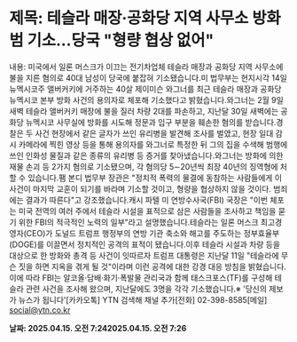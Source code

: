 # **제목: 테슬라 매장·공화당 지역 사무소 방화범 기소...당국 "형량 협상 없어"**

  내용: 미국에서 일론 머스크가 이끄는 전기차업체 테슬라 매장과 공화당 지역 사무소에 불을 지른 혐의로 40대 남성이 당국에 붙잡혀 기소됐습니다.미 법무부는 현지시각 14일 뉴멕시코주 앨버커키에 거주하는 40살 제이미슨 와그너를 최근 테슬라 매장과 공화당 뉴멕시코 본부 방화 사건의 용의자로 체포해 기소했다고 밝혔습니다.와그너는 2월 9일 새벽 테슬라 앨버커키 매장에 불을 질러 차량 2대를 파손하고, 지난달 30일 새벽에는 공화당 뉴멕시코 사무실에 방화를 시도해 정문과 입구 부분을 훼손한 혐의를 받습니다.경찰은 두 사건 현장에서 같은 글자가 쓰인 유리병을 발견해 조사를 벌였고, 현장 일대 감시 카메라에 찍힌 영상 등을 통해 용의자를 와그너로 특정한 뒤 그의 집을 수색해 범행에 쓰인 인화성 물질과 같은 종류의 유리병 등 증거를 찾아냈습니다.와그너는 방화에 의한 재물 손괴 등 2가지 혐의로 기소됐으며, 각 혐의당 5∼20년씩 최장 40년의 징역형에 처할 수 있습니다.팸 본디 법무부 장관은 "정치적 폭력의 물결에 동참하는 사람들에게 이 사건이 마지막 교훈이 되기를 바라며 기소할 것이고, 형량을 협상하지 않을 것이다. 범죄에는 결과가 따른다"고 강조했습니다.캐시 파텔 미 연방수사국(FBI) 국장은 "이번 체포는 미국 전역의 여러 주에서 테슬라 시설을 표적으로 삼은 사람들을 조사하고 책임을 묻기 위한 FBI의 적극적인 노력의 일부"라고 설명했습니다.테슬라는 일론 머스크 최고경영자(CEO)가 도널드 트럼프 행정부의 연방 기관 축소와 해고를 주도하는 정부효율부(DOGE)를 이끌면서 정치적인 공격의 표적이 됐습니다.이후 테슬라 시설과 차량 등을 대상으로 한 방화와 총격 등 사건이 잇따르자 트럼프 대통령은 지난달 11일 "테슬라에 무슨 짓을 하면 지옥을 겪게 될 것"이라며 이런 공격에 대한 강경 대응 방침을 밝혔습니다.이에 따라 FBI는 알코올·담배·화기·폭발물 관리국과 함께 태스크포스(TF)를 구성해 테슬라 관련 사건을 조사해 왔으며, 지난달에도 3명을 각각 기소했습니다.※ '당신의 제보가 뉴스가 됩니다'[카카오톡] YTN 검색해 채널 추가[전화] 02-398-8585[메일] social@ytn.co.kr

  **날짜: 2025.04.15. 오전 7:242025.04.15. 오전 7:26**
